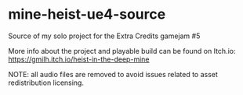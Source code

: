 # mine-heist-ue4-source
 Source of my solo project for the Extra Credits gamejam #5

More info about the project and playable build can be found on Itch.io: https://gmilh.itch.io/heist-in-the-deep-mine

NOTE: all audio files are removed to avoid issues related to asset redistribution licensing.
